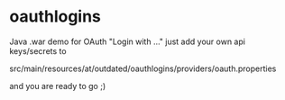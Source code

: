 oauthlogins
===========

Java .war demo for OAuth "Login with ..."
just add your own api keys/secrets to

src/main/resources/at/outdated/oauthlogins/providers/oauth.properties

and you are ready to go ;)

 
